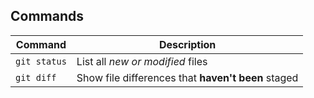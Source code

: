## Commands

| Command | Description |
| --- | --- |
| `git status` | List all *new or modified* files |
| `git diff` | Show file differences that **haven't been** staged |
